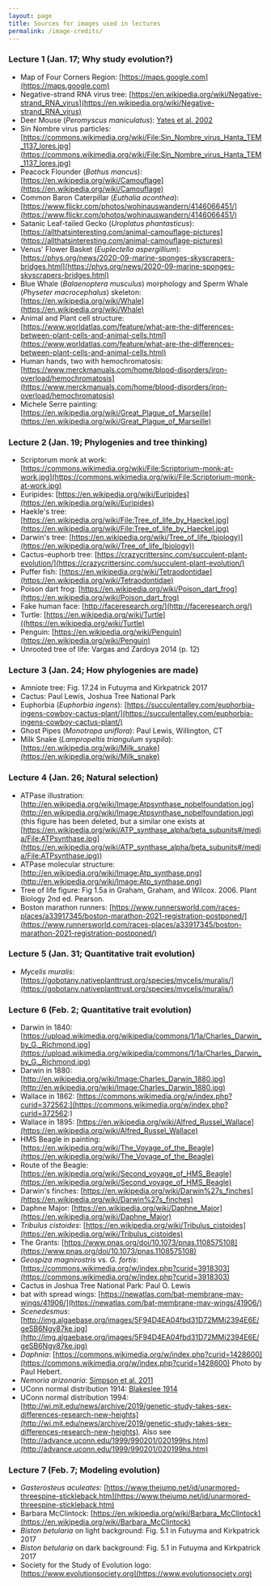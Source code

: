 ```yaml
---
layout: page
title: Sources for images used in lectures
permalink: /image-credits/
---
```


### Lecture 1 (Jan. 17; Why study evolution?)

* Map of Four Corners Region: [https://maps.google.com](https://maps.google.com)
* Negative-strand RNA virus tree: [https://en.wikipedia.org/wiki/Negative-strand_RNA_virus](https://en.wikipedia.org/wiki/Negative-strand_RNA_virus)
* Deer Mouse (_Peromyscus maniculatus_): [Yates et al. 2002](https://academic.oup.com/bioscience/article/52/11/989/285924)
* Sin Nombre virus particles: [https://commons.wikimedia.org/wiki/File:Sin_Nombre_virus_Hanta_TEM_1137_lores.jpg](https://commons.wikimedia.org/wiki/File:Sin_Nombre_virus_Hanta_TEM_1137_lores.jpg)
* Peacock Flounder (_Bothus mancus_): [https://en.wikipedia.org/wiki/Camouflage](https://en.wikipedia.org/wiki/Camouflage)
* Common Baron Caterpillar (_Euthalia aconthea_): [https://www.flickr.com/photos/wohinauswandern/4146066451/](https://www.flickr.com/photos/wohinauswandern/4146066451/)
* Satanic Leaf-tailed Gecko (_Uroplatus phantasticus_): [https://allthatsinteresting.com/animal-camouflage-pictures](https://allthatsinteresting.com/animal-camouflage-pictures)
* Venus' Flower Basket (_Euplectella aspergillium_): [https://phys.org/news/2020-09-marine-sponges-skyscrapers-bridges.html](https://phys.org/news/2020-09-marine-sponges-skyscrapers-bridges.html)
* Blue Whale (_Balaenoptera musculus_) morphology and Sperm Whale (_Physeter macrocephalus_) skeleton: [https://en.wikipedia.org/wiki/Whale](https://en.wikipedia.org/wiki/Whale)
* Animal and Plant cell structure: [https://www.worldatlas.com/feature/what-are-the-differences-between-plant-cells-and-animal-cells.html](https://www.worldatlas.com/feature/what-are-the-differences-between-plant-cells-and-animal-cells.html)
* Human hands, two with hemochromatosis: [https://www.merckmanuals.com/home/blood-disorders/iron-overload/hemochromatosis](https://www.merckmanuals.com/home/blood-disorders/iron-overload/hemochromatosis)
* Michele Serre painting: [https://en.wikipedia.org/wiki/Great_Plague_of_Marseille](https://en.wikipedia.org/wiki/Great_Plague_of_Marseille)

### Lecture 2 (Jan. 19; Phylogenies and tree thinking) 

* Scriptorum monk at work: [https://commons.wikimedia.org/wiki/File:Scriptorium-monk-at-work.jpg](https://commons.wikimedia.org/wiki/File:Scriptorium-monk-at-work.jpg)
* Euripides: [https://en.wikipedia.org/wiki/Euripides](https://en.wikipedia.org/wiki/Euripides)
* Haekle's tree: [https://en.wikipedia.org/wiki/File:Tree_of_life_by_Haeckel.jpg](https://en.wikipedia.org/wiki/File:Tree_of_life_by_Haeckel.jpg)
* Darwin's tree: [https://en.wikipedia.org/wiki/Tree_of_life_(biology)](https://en.wikipedia.org/wiki/Tree_of_life_(biology))
* Cactus-euphorb tree: [https://crazycrittersinc.com/succulent-plant-evolution/](https://crazycrittersinc.com/succulent-plant-evolution/)
* Puffer fish: [https://en.wikipedia.org/wiki/Tetraodontidae](https://en.wikipedia.org/wiki/Tetraodontidae)
* Poison dart frog: [https://en.wikipedia.org/wiki/Poison_dart_frog](https://en.wikipedia.org/wiki/Poison_dart_frog)
* Fake human face: [http://faceresearch.org/](http://faceresearch.org/)
* Turtle: [https://en.wikipedia.org/wiki/Turtle]((https://en.wikipedia.org/wiki/Turtle)
* Penguin: [https://en.wikipedia.org/wiki/Penguin](https://en.wikipedia.org/wiki/Penguin)
* Unrooted tree of life: Vargas and Zardoya 2014 (p. 12)

### Lecture 3 (Jan. 24; How phylogenies are made)

* Amniote tree: Fig. 17.24 in Futuyma and Kirkpatrick 2017
* Cactus: Paul Lewis, Joshua Tree National Park
* Euphorbia (_Euphorbia ingens_): [https://succulentalley.com/euphorbia-ingens-cowboy-cactus-plant/](https://succulentalley.com/euphorbia-ingens-cowboy-cactus-plant/)
* Ghost Pipes (_Monotropa uniflora_): Paul Lewis, Willington, CT
* Milk Snake (_Lampropeltis triangulum syspila_): [https://en.wikipedia.org/wiki/Milk_snake](https://en.wikipedia.org/wiki/Milk_snake)

### Lecture 4 (Jan. 26; Natural selection)

* ATPase illustration: [http://en.wikipedia.org/wiki/Image:Atpsynthase_nobelfoundation.jpg](http://en.wikipedia.org/wiki/Image:Atpsynthase_nobelfoundation.jpg) (this figure has been deleted, but a similar one exists at [https://en.wikipedia.org/wiki/ATP_synthase_alpha/beta_subunits#/media/File:ATPsynthase.jpg](https://en.wikipedia.org/wiki/ATP_synthase_alpha/beta_subunits#/media/File:ATPsynthase.jpg))
* ATPase molecular structure: [http://en.wikipedia.org/wiki/Image:Atp_synthase.png](http://en.wikipedia.org/wiki/Image:Atp_synthase.png)
* Tree of life figure: Fig 1.5a in Graham, Graham, and Wilcox. 2006. Plant Biology 2nd ed. Pearson.
* Boston marathon runners: [https://www.runnersworld.com/races-places/a33917345/boston-marathon-2021-registration-postponed/](https://www.runnersworld.com/races-places/a33917345/boston-marathon-2021-registration-postponed/)

### Lecture 5 (Jan. 31; Quantitative trait evolution)

* _Mycelis muralis_: [https://gobotany.nativeplanttrust.org/species/mycelis/muralis/](https://gobotany.nativeplanttrust.org/species/mycelis/muralis/)

### Lecture 6 (Feb. 2; Quantitative trait evolution)

* Darwin in 1840: [https://upload.wikimedia.org/wikipedia/commons/1/1a/Charles_Darwin_by_G._Richmond.jpg](https://upload.wikimedia.org/wikipedia/commons/1/1a/Charles_Darwin_by_G._Richmond.jpg)
* Darwin in 1880: [http://en.wikipedia.org/wiki/Image:Charles_Darwin_1880.jpg](http://en.wikipedia.org/wiki/Image:Charles_Darwin_1880.jpg)
* Wallace in 1862: [https://commons.wikimedia.org/w/index.php?curid=372562:](https://commons.wikimedia.org/w/index.php?curid=372562:)
* Wallace in 1895: [https://en.wikipedia.org/wiki/Alfred_Russel_Wallace](https://en.wikipedia.org/wiki/Alfred_Russel_Wallace)
* HMS Beagle in painting: [https://en.wikipedia.org/wiki/The_Voyage_of_the_Beagle](https://en.wikipedia.org/wiki/The_Voyage_of_the_Beagle)
* Route of the Beagle: [https://en.wikipedia.org/wiki/Second_voyage_of_HMS_Beagle](https://en.wikipedia.org/wiki/Second_voyage_of_HMS_Beagle)
* Darwin's finches: [https://en.wikipedia.org/wiki/Darwin%27s_finches](https://en.wikipedia.org/wiki/Darwin%27s_finches)
* Daphne Major: [https://en.wikipedia.org/wiki/Daphne_Major](https://en.wikipedia.org/wiki/Daphne_Major)
* _Tribulus cistoides_: [https://en.wikipedia.org/wiki/Tribulus_cistoides](https://en.wikipedia.org/wiki/Tribulus_cistoides)
* The Grants: [https://www.pnas.org/doi/10.1073/pnas.1108575108](https://www.pnas.org/doi/10.1073/pnas.1108575108)
* _Geospiza magnirostris_ vs. _G. fortis_: [https://commons.wikimedia.org/w/index.php?curid=3918303](https://commons.wikimedia.org/w/index.php?curid=3918303)
* Cactus in Joshua Tree National Park: Paul O. Lewis
* bat with spread wings: [https://newatlas.com/bat-membrane-mav-wings/41906/](https://newatlas.com/bat-membrane-mav-wings/41906/)
* _Scenedesmus_: [http://img.algaebase.org/images/5F94D4EA04fbd31D72MMi2394E6E/geSB6Ngy87ke.jpg](http://img.algaebase.org/images/5F94D4EA04fbd31D72MMi2394E6E/geSB6Ngy87ke.jpg)
* _Daphnia_: [https://commons.wikimedia.org/w/index.php?curid=1428600](https://commons.wikimedia.org/w/index.php?curid=1428600) Photo by Paul Hebert.
* _Nemoria arizonaria_: [Simpson et al. 2011](http://doi.org/10.1016/j.cub.2011.06.006)
* UConn normal distribution 1914: [Blakeslee 1914](http://doi.org/10.1016/j.cub.2011.06.006)
* UConn normal distribution 1994: [http://wi.mit.edu/news/archive/2019/genetic-study-takes-sex-differences-research-new-heights](http://wi.mit.edu/news/archive/2019/genetic-study-takes-sex-differences-research-new-heights). Also see [http://advance.uconn.edu/1999/990201/020199hs.htm](http://advance.uconn.edu/1999/990201/020199hs.htm)

### Lecture 7 (Feb. 7; Modeling evolution)

* _Gasterosteus aculeates_: [https://www.thejump.net/id/unarmored-threespine-stickleback.htm](https://www.thejump.net/id/unarmored-threespine-stickleback.htm)
* Barbara McClintock: [https://en.wikipedia.org/wiki/Barbara_McClintock](https://en.wikipedia.org/wiki/Barbara_McClintock)
* _Biston betularia_ on light background: Fig. 5.1 in Futuyma and Kirkpatrick 2017
* _Biston betularia_ on dark background: Fig. 5.1 in Futuyma and Kirkpatrick 2017
* Society for the Study of Evolution logo: [https://www.evolutionsociety.org](https://www.evolutionsociety.org)



